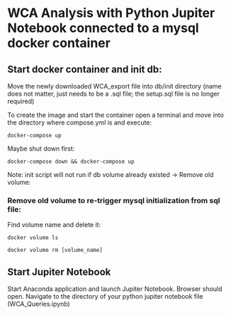 # WCA Analysis with Python Jupiter Notebook connected to a mysql docker container

## Start docker container and init db:

Move the newly downloaded WCA_export file into db/init directory (name does not matter, just needs to be a .sql file; the setup.sql file is no longer required)

To create the image and start the container open a terminal and move into the directory where compose.yml is and execute:

```
docker-compose up
```

Maybe shut down first:

```
docker-compose down && docker-compose up
```

Note: init script will not run if db volume already existed -> Remove old volume:

### Remove old volume to re-trigger mysql initialization from sql file:


Find volume name and delete it:

```
docker volume ls
```

```
docker volume rm [volume_name]
```

## Start Jupiter Notebook

Start Anaconda application and launch Jupiter Notebook. Browser should open. Navigate to the directory of your python jupiter notebook file (WCA_Queries.ipynb)